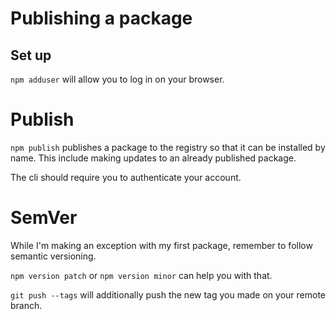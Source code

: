 # Publishing a package

## Set up

`npm adduser` will allow you to log in on your browser.

# Publish

`npm publish` publishes a package to the registry so that it can be installed by name. This include making updates to an already published package.

The cli should require you to authenticate your account.

# SemVer

While I'm making an exception with my first package, remember to follow semantic versioning.

`npm version patch` or `npm version minor` can help you with that.

`git push --tags` will additionally push the new tag you made on your remote branch.